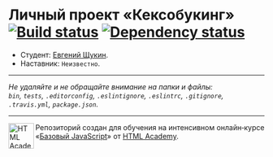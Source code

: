 # Личный проект «Кексобукинг» [![Build status][travis-image]][travis-url] [![Dependency status][dependency-image]][dependency-url]

* Студент: [Евгений Щукин](https://up.htmlacademy.ru/javascript/8/user/273519).
* Наставник: `Неизвестно`.

---

_Не удаляйте и не обращайте внимание на папки и файлы:_<br>
_`bin`, `tests`, `.editorconfig`, `.eslintignore`, `.eslintrc`, `.gitignore`, `.travis.yml`, `package.json`._

---

<a href="https://htmlacademy.ru/intensive/javascript"><img align="left" width="50" height="50" title="HTML Academy" src="https://up.htmlacademy.ru/static/img/intensive/javascript/logo-for-github.svg"></a>

Репозиторий создан для обучения на интенсивном онлайн‑курсе «[Базовый JavaScript](https://htmlacademy.ru/intensive/javascript)» от [HTML Academy](https://htmlacademy.ru).

[travis-image]: https://travis-ci.org/htmlacademy-javascript/273519-keksobooking.svg?branch=master
[travis-url]: https://travis-ci.org/htmlacademy-javascript/273519-keksobooking
[dependency-image]: https://david-dm.org/htmlacademy-javascript/273519-keksobooking.svg?style=flat-square
[dependency-url]: https://david-dm.org/htmlacademy-javascript/273519-keksobooking
